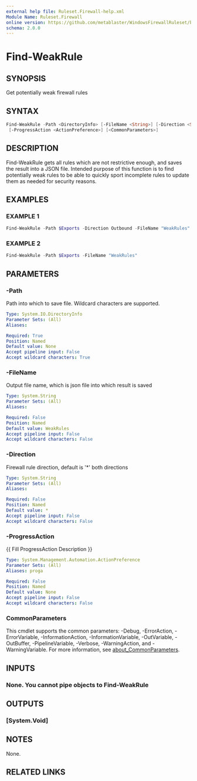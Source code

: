 ```yaml
---
external help file: Ruleset.Firewall-help.xml
Module Name: Ruleset.Firewall
online version: https://github.com/metablaster/WindowsFirewallRuleset/blob/master/Modules/Ruleset.Firewall/Help/en-US/Find-WeakRule.md
schema: 2.0.0
---
```


# Find-WeakRule

## SYNOPSIS

Get potentially weak firewall rules

## SYNTAX

```powershell
Find-WeakRule -Path <DirectoryInfo> [-FileName <String>] [-Direction <String>]
 [-ProgressAction <ActionPreference>] [<CommonParameters>]
```

## DESCRIPTION

Find-WeakRule gets all rules which are not restrictive enough, and saves the result into a JSON file.
Intended purpose of this function is to find potentially weak rules to be able to quickly sport
incomplete rules to update them as needed for security reasons.

## EXAMPLES

### EXAMPLE 1

```powershell
Find-WeakRule -Path $Exports -Direction Outbound -FileName "WeakRules"
```

### EXAMPLE 2

```powershell
Find-WeakRule -Path $Exports -FileName "WeakRules"
```

## PARAMETERS

### -Path

Path into which to save file.
Wildcard characters are supported.

```yaml
Type: System.IO.DirectoryInfo
Parameter Sets: (All)
Aliases:

Required: True
Position: Named
Default value: None
Accept pipeline input: False
Accept wildcard characters: True
```

### -FileName

Output file name, which is json file into which result is saved

```yaml
Type: System.String
Parameter Sets: (All)
Aliases:

Required: False
Position: Named
Default value: WeakRules
Accept pipeline input: False
Accept wildcard characters: False
```

### -Direction

Firewall rule direction, default is '*' both directions

```yaml
Type: System.String
Parameter Sets: (All)
Aliases:

Required: False
Position: Named
Default value: *
Accept pipeline input: False
Accept wildcard characters: False
```

### -ProgressAction

{{ Fill ProgressAction Description }}

```yaml
Type: System.Management.Automation.ActionPreference
Parameter Sets: (All)
Aliases: proga

Required: False
Position: Named
Default value: None
Accept pipeline input: False
Accept wildcard characters: False
```

### CommonParameters

This cmdlet supports the common parameters: -Debug, -ErrorAction, -ErrorVariable, -InformationAction, -InformationVariable, -OutVariable, -OutBuffer, -PipelineVariable, -Verbose, -WarningAction, and -WarningVariable. For more information, see [about_CommonParameters](http://go.microsoft.com/fwlink/?LinkID=113216).

## INPUTS

### None. You cannot pipe objects to Find-WeakRule

## OUTPUTS

### [System.Void]

## NOTES

None.

## RELATED LINKS
